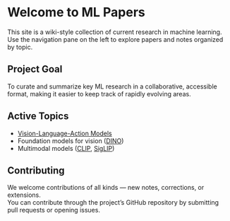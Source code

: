 # Welcome to ML Papers

This site is a wiki-style collection of current research in machine learning.  
Use the navigation pane on the left to explore papers and notes organized by topic.

## Project Goal
To curate and summarize key ML research in a collaborative, accessible format, making it easier to keep track of rapidly evolving areas.

## Active Topics
- [Vision-Language-Action Models](Vision-Language-Action-Models.md)  
- Foundation models for vision ([DINO](DINO))  
- Multimodal models ([CLIP](CLIP), [SigLIP](SigLIP.md))  

## Contributing
We welcome contributions of all kinds — new notes, corrections, or extensions.  
You can contribute through the project’s GitHub repository by submitting pull requests or opening issues.
